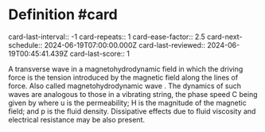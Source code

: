 # Definition #card
card-last-interval:: -1
card-repeats:: 1
card-ease-factor:: 2.5
card-next-schedule:: 2024-06-19T07:00:00.000Z
card-last-reviewed:: 2024-06-19T00:45:41.439Z
card-last-score:: 1

A transverse wave in a magnetohydrodynamic field in which the driving
force is the tension introduced by the magnetic field along the lines of
force. Also called magnetohydrodynamic wave . The dynamics of such waves
are analogous to those in a vibrating string, the phase speed C being
given by where u is the permeability; H is the magnitude of the magnetic
field; and p is the fluid density. Dissipative effects due to fluid
viscosity and electrical resistance may be also present.